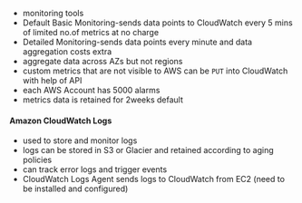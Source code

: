 * monitoring tools
* Default Basic Monitoring-sends data points to CloudWatch every 5 mins of limited no.of metrics at no charge
* Detailed Monitoring-sends data points every minute and data aggregation costs extra
* aggregate data across AZs but not regions
* custom metrics that are not visible to AWS can be `PUT` into CloudWatch with help of API
* each AWS Account has 5000 alarms 
* metrics data is retained for 2weeks default
#### Amazon CloudWatch Logs
* used to store and monitor logs 
* logs can be stored in S3 or Glacier and retained according to aging policies
* can track error logs and trigger events
* CloudWatch Logs Agent sends logs to CloudWatch from EC2 (need to be installed and configured)